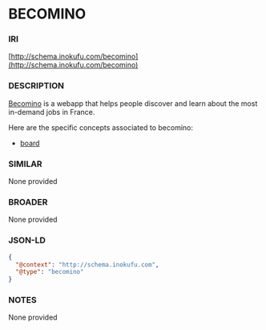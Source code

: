 # BECOMINO

### IRI
[http://schema.inokufu.com/becomino](http://schema.inokufu.com/becomino)

### DESCRIPTION
[Becomino](https://becomino.com) is a webapp that helps people discover and learn about the most in-demand jobs in France.

Here are the specific concepts associated to becomino:
- [board](http://schema.inokufu.com/becomino/board)

### SIMILAR
None provided

### BROADER
None provided

### JSON-LD
```json
{
  "@context": "http://schema.inokufu.com",
  "@type": "becomino"
}
```

### NOTES
None provided
